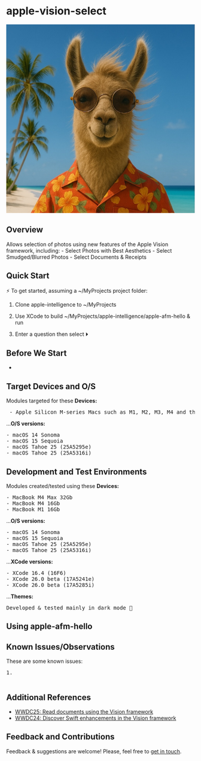# apple-vision-select

![apple-intelligence](https://github.com/on-device-ml/apple-vision-select/blob/main/avs-logo.jpg)

## Overview

Allows selection of photos using new features of the Apple Vision framework, including:
    - Select Photos with Best Aesthetics
    - Select Smudged/Blurred Photos
    - Select Documents & Receipts


## Quick Start

⚡️ To get started, assuming a ~/MyProjects project folder:

1) Clone apple-intelligence to ~/MyProjects

2) Use XCode to build ~/MyProjects/apple-intelligence/apple-afm-hello & run

3) Enter a question then select ⏵


## Before We Start

- 

## Target Devices and O/S

Modules targeted for these **Devices:**<br>
<pre>
 - Apple Silicon M-series Macs such as M1, M2, M3, M4 and their Pro, Max, and Ultra versions
</pre>

...**O/S versions:**<br>
<pre>
- macOS 14 Sonoma
- macOS 15 Sequoia
- macOS Tahoe 25 (25A5295e)
- macOS Tahoe 25 (25A5316i)
</pre>

## Development and Test Environments

Modules created/tested using these **Devices:**<br>
<pre>
- MacBook M4 Max 32Gb
- MacBook M4 16Gb
- MacBook M1 16Gb
</pre>

...**O/S versions:**<br>
<pre>
- macOS 14 Sonoma
- macOS 15 Sequoia
- macOS Tahoe 25 (25A5295e)
- macOS Tahoe 25 (25A5316i)
</pre>

...**XCode versions:**<br>
<pre>
- XCode 16.4 (16F6)
- XCode 26.0 beta (17A5241e)
- XCode 26.0 beta (17A5285i)
</pre>
    
...**Themes:**<br>
<pre>
Developed & tested mainly in dark mode 🌙
</pre>

## Using apple-afm-hello

    
## Known Issues/Observations

These are some known issues:
<pre>
1. <br>
</pre>


## Additional References

- [WWDC25: Read documents using the Vision framework](https://www.youtube.com/watch?v=H-GCNsXdKzM)
- [WWDC24: Discover Swift enhancements in the Vision framework](https://www.youtube.com/watch?v=OkkVZJfp2MQ)

## Feedback and Contributions

Feedback & suggestions are welcome! Please, feel free to [get in touch](https://github.com/apple-vision-select).
